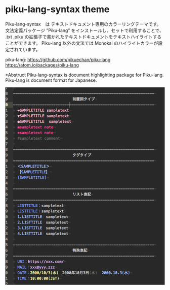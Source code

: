 # piku-lang-syntax theme

Piku-lang-syntax　は テキストドキュメント専用のカラーリングテーマです。
文法定義パッケージ ”Piku-lang” をインストールし、セットで利用することで、
.txt .piku の拡張子で書かれたテキストドキュメントをテキストハイライトすることができます。
Piku-lang 以外の文法では Monokai のハイライトカラーが設定されています。

piku-lang: 
https://github.com/pikuechan/piku-lang
https://atom.io/packages/piku-lang


*Abstruct
Piku-lang-syntax is document highlighting package for Piku-lang.
Piku-lang is document format for Japanese.

![coloring image sample](https://github.com/pikuechan/piku-lang-syntax/blob/master/sampleimage.png)
